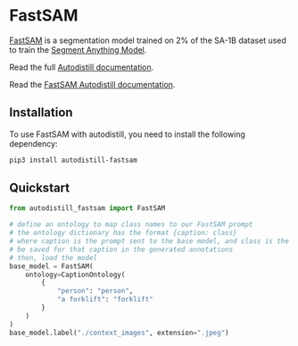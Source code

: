 # FastSAM

[FastSAM](https://github.com/CASIA-IVA-Lab/FastSAM) is a segmentation model trained on 2% of the SA-1B dataset used to train the [Segment Anything Model](https://github.com/facebookresearch/segment-anything).

Read the full [Autodistill documentation](https://autodistill.github.io/autodistill/).

Read the [FastSAM Autodistill documentation](https://autodistill.github.io/autodistill/base_models/fastsam/).

## Installation

To use FastSAM with autodistill, you need to install the following dependency:

```bash
pip3 install autodistill-fastsam
```

## Quickstart

```python
from autodistill_fastsam import FastSAM

# define an ontology to map class names to our FastSAM prompt
# the ontology dictionary has the format {caption: class}
# where caption is the prompt sent to the base model, and class is the label that will
# be saved for that caption in the generated annotations
# then, load the model
base_model = FastSAM(
    ontology=CaptionOntology(
        {
            "person": "person",
            "a forklift": "forklift"
        }
    )
)
base_model.label("./context_images", extension=".jpeg")
```